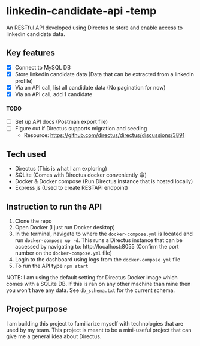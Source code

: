 # linkedin-candidate-api -temp
An RESTful API developed using Directus to store and enable access to linkedin candidate data.

## Key features
- [x] Connect to MySQL DB
- [x] Store linkedin candidate data (Data that can be extracted from a linkedin profile)
- [x] Via an API call, list all candidate data (No pagination for now)
- [x] Via an API call, add 1 candidate

#### TODO
- [ ] Set up API docs (Postman export file)
- [ ] Figure out if Directus supports migration and seeding
    - Resource: https://github.com/directus/directus/discussions/3891

## Tech used
- Directus (This is what I am exploring)
- SQLite (Comes with Directus docker conveniently 😁)
- Docker & Docker compose (Run Directus instance that is hosted locally)
- Express js (Used to create RESTAPI endpoint)

## Instruction to run the API
1. Clone the repo
2. Open Docker (I just run Docker desktop)
3. In the terminal, navigate to where the `docker-compose.yml` is located and run `docker-compose up -d`. This runs a Directus instance that can be accessed by navigating to: http://localhost:8055 (Confirm the port number on the `docker-compose.yml` file)
4. Login to the dashboard using logs from the `docker-compose.yml` file
5. To run the API type `npm start`

NOTE: I am using the default setting for Directus Docker image which comes with a SQLite DB. If this is ran on any other machine than mine then you won't have any data. See `db_schema.txt` for the current schema. 

## Project purpose
I am building this project to familiarize myself with technologies that are used by my team. This project is meant to be a mini-useful project that can give me a general idea about Directus. 
